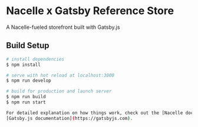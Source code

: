 # Nacelle x Gatsby Reference Store

A Nacelle-fueled storefront built with Gatsby.js

## Build Setup

```bash
# install dependencies
$ npm install

# serve with hot reload at localhost:3000
$ npm run develop

# build for production and launch server
$ npm run build
$ npm run start

For detailed explanation on how things work, check out the [Nacelle documentation](https://docs.getnacelle.com/nacellejs/gatsby-starter.html#installation), and the
[Gatsby.js documentation](https://gatsbyjs.com).
```